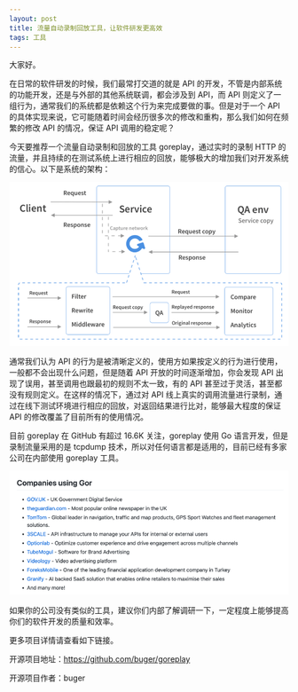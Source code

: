 ```yaml
---
layout: post
title: 流量自动录制回放工具，让软件研发更高效
tags: 工具
---
```


大家好。

在日常的软件研发的时候，我们最常打交道的就是 API 的开发，不管是内部系统的功能开发，还是与外部的其他系统联调，都会涉及到 API，而 API 则定义了一组行为，通常我们的系统都是依赖这个行为来完成要做的事。但是对于一个 API 的具体实现来说，它可能随着时间会经历很多次的修改和重构，那么我们如何在频繁的修改 API 的情况，保证 API 调用的稳定呢？

今天要推荐一个流量自动录制和回放的工具 goreplay，通过实时的录制 HTTP 的流量，并且持续的在测试系统上进行相应的回放，能够极大的增加我们对开发系统的信心。以下是系统的架构：

![image-20230102192533867](https://raw.githubusercontent.com/ZhuPeng/pic/master/images/compress_image-20230102192533867.png)

通常我们认为 API 的行为是被清晰定义的，使用方如果按定义的行为进行使用，一般都不会出现什么问题，但是随着 API 开放的时间逐渐增加，你会发现 API 出现了误用，甚至调用也跟最初的规则不太一致，有的 API 甚至过于灵活，甚至都没有规则定义。在这样的情况下，通过对 API 线上真实的调用流量进行录制，通过在线下测试环境进行相应的回放，对返回结果进行比对，能够最大程度的保证 API 的修改覆盖了目前所有的使用情况。

目前 goreplay 在 GitHub 有超过 16.6K 关注，goreplay 使用 Go 语言开发，但是录制流量采用的是 tcpdump 技术，所以对任何语言都是适用的，目前已经有多家公司在内部使用 goreplay 工具。

![image-20230102193006963](https://raw.githubusercontent.com/ZhuPeng/pic/master/images/compress_image-20230102193006963.png)

如果你的公司没有类似的工具，建议你们内部了解调研一下，一定程度上能够提高你们的软件开发的质量和效率。

更多项目详情请查看如下链接。

开源项目地址：https://github.com/buger/goreplay

开源项目作者：buger